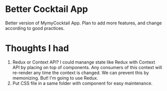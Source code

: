 # Better Cocktail App
Better version of MymyCocktail App. 
Plan to add more features, and change according to good practices.

# Thoughts I had 
1. Redux or Context API?
    I could manange state like Redux with Context API by placing on top of components. Any consumers of this context will re-render any time the context is changed. We can prevent this by memonizing.
    But! I'm going to use Redux. 
2. Put CSS file in a same folder with component for easy maintenance.